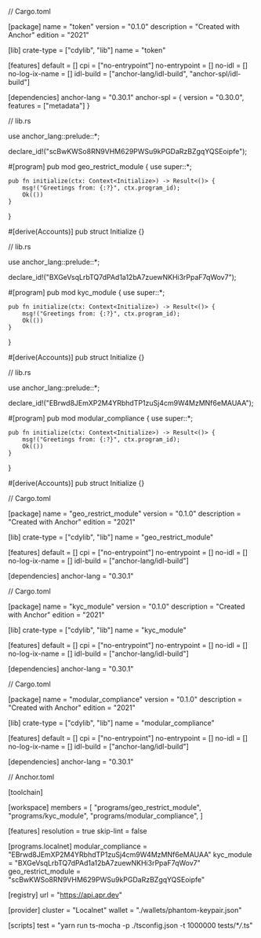 // Cargo.toml

[package]
name = "token"
version = "0.1.0"
description = "Created with Anchor"
edition = "2021"

[lib]
crate-type = ["cdylib", "lib"]
name = "token"

[features]
default = []
cpi = ["no-entrypoint"]
no-entrypoint = []
no-idl = []
no-log-ix-name = []
idl-build = ["anchor-lang/idl-build", "anchor-spl/idl-build"]

[dependencies]
anchor-lang = "0.30.1"
anchor-spl = { version = "0.30.0", features = ["metadata"] }

// lib.rs

use anchor_lang::prelude::\*;

declare_id!("scBwKWSo8RN9VHM629PWSu9kPGDaRzBZgqYQSEoipfe");

#[program]
pub mod geo_restrict_module {
use super::\*;

    pub fn initialize(ctx: Context<Initialize>) -> Result<()> {
        msg!("Greetings from: {:?}", ctx.program_id);
        Ok(())
    }

}

#[derive(Accounts)]
pub struct Initialize {}

// lib.rs

use anchor_lang::prelude::\*;

declare_id!("BXGeVsqLrbTQ7dPAd1a12bA7zuewNKHi3rPpaF7qWov7");

#[program]
pub mod kyc_module {
use super::\*;

    pub fn initialize(ctx: Context<Initialize>) -> Result<()> {
        msg!("Greetings from: {:?}", ctx.program_id);
        Ok(())
    }

}

#[derive(Accounts)]
pub struct Initialize {}

// lib.rs

use anchor_lang::prelude::\*;

declare_id!("EBrwd8JEmXP2M4YRbhdTP1zuSj4cm9W4MzMNf6eMAUAA");

#[program]
pub mod modular_compliance {
use super::\*;

    pub fn initialize(ctx: Context<Initialize>) -> Result<()> {
        msg!("Greetings from: {:?}", ctx.program_id);
        Ok(())
    }

}

#[derive(Accounts)]
pub struct Initialize {}

// Cargo.toml

[package]
name = "geo_restrict_module"
version = "0.1.0"
description = "Created with Anchor"
edition = "2021"

[lib]
crate-type = ["cdylib", "lib"]
name = "geo_restrict_module"

[features]
default = []
cpi = ["no-entrypoint"]
no-entrypoint = []
no-idl = []
no-log-ix-name = []
idl-build = ["anchor-lang/idl-build"]

[dependencies]
anchor-lang = "0.30.1"

// Cargo.toml

[package]
name = "kyc_module"
version = "0.1.0"
description = "Created with Anchor"
edition = "2021"

[lib]
crate-type = ["cdylib", "lib"]
name = "kyc_module"

[features]
default = []
cpi = ["no-entrypoint"]
no-entrypoint = []
no-idl = []
no-log-ix-name = []
idl-build = ["anchor-lang/idl-build"]

[dependencies]
anchor-lang = "0.30.1"

// Cargo.toml

[package]
name = "modular_compliance"
version = "0.1.0"
description = "Created with Anchor"
edition = "2021"

[lib]
crate-type = ["cdylib", "lib"]
name = "modular_compliance"

[features]
default = []
cpi = ["no-entrypoint"]
no-entrypoint = []
no-idl = []
no-log-ix-name = []
idl-build = ["anchor-lang/idl-build"]

[dependencies]
anchor-lang = "0.30.1"

// Anchor.toml

[toolchain]

[workspace]
members = [
"programs/geo_restrict_module",
"programs/kyc_module",
"programs/modular_compliance",
]

[features]
resolution = true
skip-lint = false

[programs.localnet]
modular_compliance = "EBrwd8JEmXP2M4YRbhdTP1zuSj4cm9W4MzMNf6eMAUAA"
kyc_module = "BXGeVsqLrbTQ7dPAd1a12bA7zuewNKHi3rPpaF7qWov7"
geo_restrict_module = "scBwKWSo8RN9VHM629PWSu9kPGDaRzBZgqYQSEoipfe"

[registry]
url = "https://api.apr.dev"

[provider]
cluster = "Localnet"
wallet = "./wallets/phantom-keypair.json"

[scripts]
test = "yarn run ts-mocha -p ./tsconfig.json -t 1000000 tests/\*_/_.ts"
